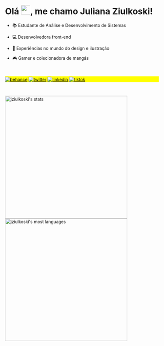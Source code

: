 <h1 align="left">Olá <img src="https://raw.githubusercontent.com/kaueMarques/kaueMarques/master/hi.gif" height="30px">, me chamo Juliana Ziulkoski!</h1>

- 📚 Estudante de Análise e Desenvolvimento de Sistemas

- 💻 Desenvolvedora front-end

- 🎨 Experiências no mundo do design e ilustração

- 🎮 Gamer e colecionadora de mangás

<br>

<p align="left" style="background:yellow">
<a href="https://behance.com/jziulkoski" target="_blank">
  <img align="center" src="https://img.shields.io/badge/-jziulkoski-05122A?style=flat&logo=behance" alt="behance"/>
</a>
<a href="https://instagram.com/jziulkoski" target="_blank">
  <img align="center" src="https://img.shields.io/badge/-jziulkoski-05122A?style=flat&logo=instagram" alt="twitter"/>  
</a>
<a href="https://linkedin.com/in/jziulkoski" target="_blank">
  <img align="center" src="https://img.shields.io/badge/-jziulkoski-05122A?style=flat&logo=linkedin" alt="linkedin"/>
</a>
<a href="https://tiktok.com/@jziulkoski" target="_blank">
 <img align="center" src="https://img.shields.io/badge/-jziulkoski-05122A?style=flat&logo=tiktok" alt="tiktok"/>
</a>
</p>

<br>

<p align="left">
<img width="400em" src="https://github-readme-stats.vercel.app/api?username=jziulkoski&show_icons=true&theme=dracula" alt="jziulkoski's stats"/>
<img width="400em" src="https://github-readme-stats.vercel.app/api/top-langs/?username=jziulkoski&layout=compact&langs_count=16&theme=dracula" alt="jziulkoski's most languages"/>
</p>

<!---
jziulkoski/jziulkoski is a ✨ special ✨ repository because its `README.md` (this file) appears on your GitHub profile.
You can click the Preview link to take a look at your changes.
--->
